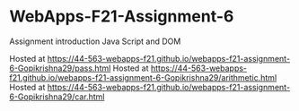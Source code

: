 # WebApps-F21-Assignment-6
Assignment introduction Java Script and DOM

Hosted at <https://44-563-webapps-f21.github.io/webapps-f21-assignment-6-Gopikrishna29/pass.html>
Hosted at <https://44-563-webapps-f21.github.io/webapps-f21-assignment-6-Gopikrishna29/arithmetic.html>
Hosted at <https://44-563-webapps-f21.github.io/webapps-f21-assignment-6-Gopikrishna29/car.html>